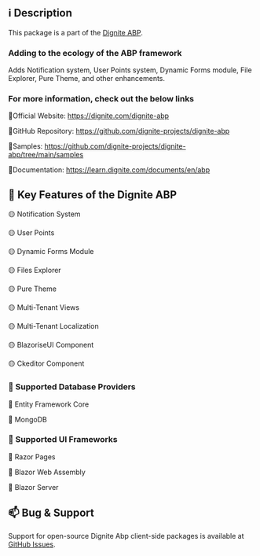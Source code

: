 ## ℹ️ Description

This package is a part of the [Dignite ABP](https://dignite.com/dignite-abp).

### Adding to the ecology of the ABP framework

Adds Notification system, User Points system, Dynamic Forms module, File Explorer, Pure Theme, and other enhancements.

### For more information, check out the below links

🔗Official Website: <https://dignite.com/dignite-abp>

🔗GitHub Repository: <https://github.com/dignite-projects/dignite-abp>

🔗Samples: <https://github.com/dignite-projects/dignite-abp/tree/main/samples>

🔗Documentation: <https://learn.dignite.com/documents/en/abp>

## 🚀 Key Features of the Dignite ABP

🟡 Notification System

🟡 User Points

🟡 Dynamic Forms Module

🟡 Files Explorer

🟡 Pure Theme

🟡 Multi-Tenant Views

🟡 Multi-Tenant Localization

🟡 BlazoriseUI Component

🟡 Ckeditor Component

### 📘 Supported Database Providers

🔵 Entity Framework Core

🔵 MongoDB

### 🎴 Supported UI Frameworks

🔵 Razor Pages

🔵 Blazor Web Assembly

🔵 Blazor Server

## 📫 Bug & Support

Support for open-source Dignite Abp client-side packages is available at [GitHub Issues](https://github.com/dignite-projects/dignite-abp/issues).
